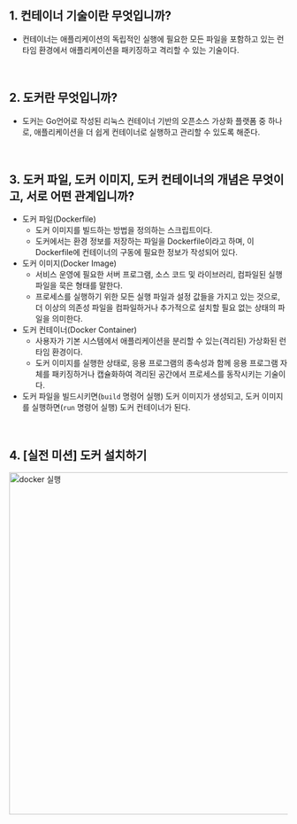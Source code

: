 ## 1. 컨테이너 기술이란 무엇입니까?

- 컨테이너는 애플리케이션의 독립적인 실행에 필요한 모든 파일을 포함하고 있는 런타임 환경에서 애플리케이션을 패키징하고 격리할 수 있는 기술이다.

<br/>

## 2. 도커란 무엇입니까?

- 도커는 Go언어로 작성된 리눅스 컨테이너 기반의 오픈소스 가상화 플랫폼 중 하나로, 애플리케이션을 더 쉽게 컨테이너로 실행하고 관리할 수 있도록 해준다.

<br/>

## 3. 도커 파일, 도커 이미지, 도커 컨테이너의 개념은 무엇이고, 서로 어떤 관계입니까?

- 도커 파일(Dockerfile)
    - 도커 이미지를 빌드하는 방법을 정의하는 스크립트이다.
    - 도커에서는 환경 정보를 저장하는 파일을 Dockerfile이라고 하며, 이 Dockerfile에 컨테이너의 구동에 필요한 정보가 작성되어 있다.
- 도커 이미지(Docker Image)
    - 서비스 운영에 필요한 서버 프로그램, 소스 코드 및 라이브러리, 컴파일된 실행 파일을 묵은 형태를 말한다.
    - 프로세스를 실행하기 위한 모든 실행 파일과 설정 값들을 가지고 있는 것으로, 더 이상의 의존성 파일을 컴파일하거나 추가적으로 설치할 필요 없는 상태의 파일을 의미한다.
- 도커 컨테이너(Docker Container)
    - 사용자가 기본 시스템에서 애플리케이션을 분리할 수 있는(격리된) 가상화된 런타임 환경이다.
    - 도커 이미지를 실행한 상태로, 응용 프로그램의 종속성과 함께 응용 프로그램 자체를 패키징하거나 캡슐화하여 격리된 공간에서 프로세스를 동작시키는 기술이다.
- 도커 파일을 빌드시키면(`build` 명령어 실행) 도커 이미지가 생성되고, 도커 이미지를  실행하면(`run` 명령어 실행) 도커 컨테이너가 된다.


<br/>

## 4. [실전 미션] 도커 설치하기

<img width="618" alt="docker 실행" src="https://github.com/drum-grammer/docker-pro-2312/assets/52346113/0cc7ebc6-df5c-48a6-a6bf-87596526f63e">
